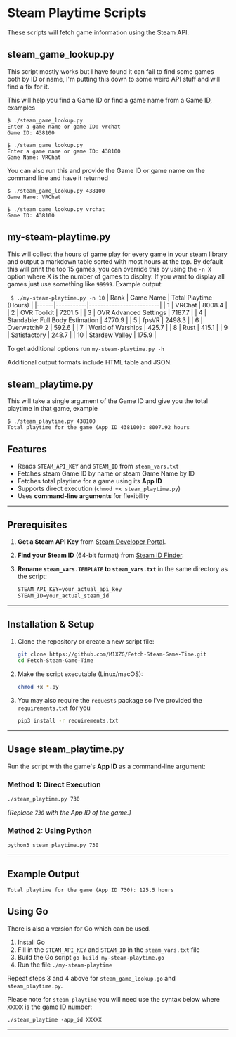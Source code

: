 # Steam Playtime Scripts

These scripts will fetch game information using the Steam API.

## steam_game_lookup.py

This script mostly works but I have found it can fail to find some games both by ID or name, I'm putting this down to some weird API stuff and will find a fix for it.

This will help you find a Game ID or find a game name from a Game ID, examples

```
$ ./steam_game_lookup.py
Enter a game name or game ID: vrchat
Game ID: 438100

$ ./steam_game_lookup.py
Enter a game name or game ID: 438100
Game Name: VRChat
```

You can also run this and provide the Game ID or game name on the command line and have it returned

```
$ ./steam_game_lookup.py 438100
Game Name: VRChat

$ ./steam_game_lookup.py vrchat
Game ID: 438100
```

## my-steam-playtime.py

This will collect the hours of game play for every game in your steam library and output a markdown table sorted with most hours at the top. By default this will print the top 15 games, you can override this by using the `-n X` option where X is the number of games to display. If you want to display all games just use something like `99999`. Example output:

` $ ./my-steam-playtime.py -n 10`
| Rank | Game Name | Total Playtime (Hours) |
|------|-----------|-------------------------|
| 1 | VRChat | 8008.4 |
| 2 | OVR Toolkit | 7201.5 |
| 3 | OVR Advanced Settings | 7187.7 |
| 4 | Standable: Full Body Estimation | 4770.9 |
| 5 | fpsVR | 2498.3 |
| 6 | Overwatch® 2 | 592.6 |
| 7 | World of Warships | 425.7 |
| 8 | Rust | 415.1 |
| 9 | Satisfactory | 248.7 |
| 10 | Stardew Valley | 175.9 |

To get additional options run `my-steam-playtime.py -h`

Additional output formats include HTML table and JSON.

## steam_playtime.py

This will take a single argument of the Game ID and give you the total playtime in that game, example

```
$ ./steam_playtime.py 438100
Total playtime for the game (App ID 438100): 8007.92 hours
```

## Features
- Reads `STEAM_API_KEY` and `STEAM_ID` from `steam_vars.txt`
- Fetches steam Game ID by name or steam Game Name by ID
- Fetches total playtime for a game using its **App ID**
- Supports direct execution (`chmod +x steam_playtime.py`)
- Uses **command-line arguments** for flexibility

---

## Prerequisites
1. **Get a Steam API Key** from [Steam Developer Portal](https://steamcommunity.com/dev/apikey).
2. **Find your Steam ID** (64-bit format) from [Steam ID Finder](https://steamid.io/).
3. **Rename `steam_vars.TEMPLATE` to `steam_vars.txt`** in the same directory as the script:

   ```txt
   STEAM_API_KEY=your_actual_api_key
   STEAM_ID=your_actual_steam_id
   ```

---

## Installation & Setup
1. Clone the repository or create a new script file:
   ```sh
   git clone https://github.com/M1XZG/Fetch-Steam-Game-Time.git
   cd Fetch-Steam-Game-Time
   ```
2. Make the script executable (Linux/macOS):
   ```sh
   chmod +x *.py
   ```
3. You may also require the `requests` package so I've provided the `requirements.txt` for you
   ```sh
   pip3 install -r requirements.txt
   ```

---

## Usage steam_playtime.py
Run the script with the game's **App ID** as a command-line argument:

### Method 1: Direct Execution
```sh
./steam_playtime.py 730
```
*(Replace `730` with the App ID of the game.)*

### Method 2: Using Python
```sh
python3 steam_playtime.py 730
```

---

## Example Output
```
Total playtime for the game (App ID 730): 125.5 hours
```

## Using Go
There is also a version for Go which can be used.
1. Install Go
2. Fill in the `STEAM_API_KEY` and `STEAM_ID` in the `steam_vars.txt` file
3. Build the Go script `go build my-steam-playtime.go`
4. Run the file `./my-steam-playtime`

Repeat steps 3 and 4 above for `steam_game_lookup.go` and `steam_playtime.py`. 

Please note for `steam_playtime` you will need use the syntax below where `XXXXX` is the game ID number:

```
./steam_playtime -app_id XXXXX
```

---